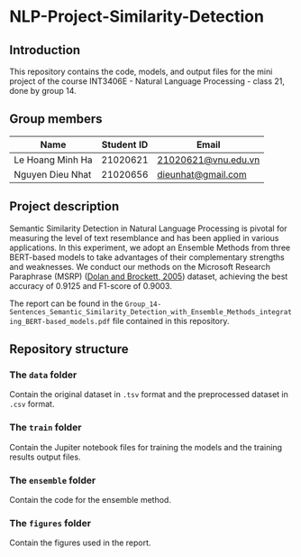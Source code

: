 # NLP-Project-Similarity-Detection

## Introduction
This repository contains the code, models, and output files for the mini project of the course INT3406E - Natural Language Processing - class 21, done by group 14.
  
## Group members
| Name               | Student ID | Email               |
|--------------------|------------|---------------------|
| Le Hoang Minh Ha   | 21020621   | 21020621@vnu.edu.vn |
| Nguyen Dieu Nhat   | 21020656   | dieunhat@gmail.com |

## Project description
Semantic Similarity Detection in Natural Language Processing is pivotal for measuring the level of text resemblance and has been applied in various applications. In this experiment, we adopt an Ensemble Methods
from three BERT-based models to take advantages of their complementary strengths and weaknesses. We conduct our methods on the Microsoft Research Paraphrase (MSRP) ([Dolan and Brockett, 2005](https://aclanthology.org/I05-5002/)) dataset, achieving the best accuracy of 0.9125 and F1-score of 0.9003.

The report can be found in the `Group_14-Sentences_Semantic_Similarity_Detection_with_Ensemble_Methods_integrating_BERT-based_models.pdf` file contained in this repository.

## Repository structure
### The `data` folder
Contain the original dataset in `.tsv` format and the preprocessed dataset in `.csv` format.

### The `train` folder
Contain the Jupiter notebook files for training the models and the training results output files.

### The `ensemble` folder
Contain the code for the ensemble method.

### The `figures` folder
Contain the figures used in the report.